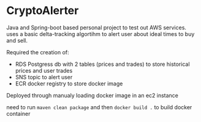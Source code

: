 # CryptoAlerter

Java and Spring-boot based personal project to test out AWS services. uses a basic delta-tracking algortihm to alert user about ideal times to buy and sell.

Required the creation of:
 - RDS Postgress db with 2 tables (prices and trades) to store historical prices and user trades
 - SNS topic to alert user
 - ECR docker registry to store docker image

Deployed through manualy loading docker image in an ec2 instance

need to run `maven clean package` and then `docker build .` to build docker container

